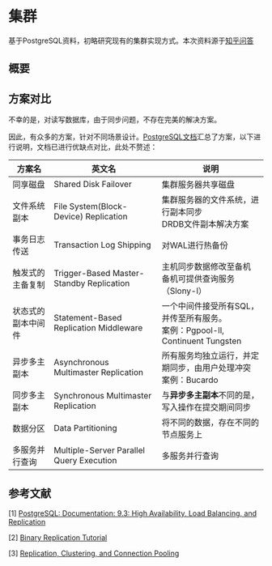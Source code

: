 # 集群

基于PostgreSQL资料，初略研究现有的集群实现方式。本次资料源于[知乎问答](https://www.zhihu.com/question/26683484/answer/33650818)

## 概要

## 方案对比

不幸的是，对读写数据库，由于同步问题，不存在完美的解决方案。

因此，有众多的方案，针对不同场景设计。[PostgreSQL文档](https://www.postgresql.org/docs/9.3/different-replication-solutions.html)汇总了方案，以下进行说明，文档已进行优缺点对比，此处不赘述：

| 方案名             | 英文名                                   | 说明                                                                              |
| ------------------ | ---------------------------------------- | --------------------------------------------------------------------------------- |
| 同享磁盘           | Shared Disk Failover                     | 集群服务器共享磁盘                                                                |
| 文件系统副本       | File System(Block-Device) Replication    | 集群服务器的文件系统，进行副本同步<br />DRDB文件副本解决方案                      |
| 事务日志传送       | Transaction Log Shipping                 | 对WAL进行热备份                                                                   |
| 触发式的主备复制   | Trigger-Based Master-Standby Replication | 主机同步数据修改至备机<br />备机可提供查询服务（Slony-l）                         |
| 状态式的副本中间件 | Statement-Based Replication Middleware   | 一个中间件接受所有SQL，并传至所有服务。<br />案例：Pgpool-ll, Continuent Tungsten |
| 异步多主副本       | Asynchronous Multimaster Replication     | 所有服务均独立运行，并定期同步，由用户处理冲突 <br />案例：Bucardo                |
| 同步多主副本       | Synchronous Multimaster Replication      | 与**异步多主副本**不同的是，写入操作在提交期间同步                          |
| 数据分区           | Data Partitioning                        | 将不同的数据，存在不同的节点服务上                                                |
| 多服务并行查询     | Multiple-Server Parallel Query Execution | 多服务并行查询                                                                    |

## 参考文献

[1] [PostgreSQL: Documentation: 9.3: High Availability, Load Balancing, and Replication](https://www.postgresql.org/docs/9.3/high-availability.html)

[2] [Binary Replication Tutorial](https://link.zhihu.com/?target=https%3A//wiki.postgresql.org/wiki/Binary_Replication_Tutorial)

[3] [Replication, Clustering, and Connection Pooling](https://wiki.postgresql.org/wiki/Replication,_Clustering,_and_Connection_Pooling)
